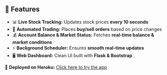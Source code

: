 ## 🔧 Features  
- 📊 **Live Stock Tracking:** Updates stock prices **every 10 seconds**  
- 🛒 **Automated Trading:** Places **buy/sell orders** based on price changes  
- 💰 **Account Balance & Market Status:** Fetches **real-time balance & market conditions**  
- ⚡ **Background Scheduler:** Ensures **smooth real-time updates**  
- 🖥️ **Web Dashboard:** Clean UI built with **Flask & Bootstrap**  

🔗 **Deployed on Heroku:** [Click here to try the app](https://apextrade-502801c940f7.herokuapp.com/)  
